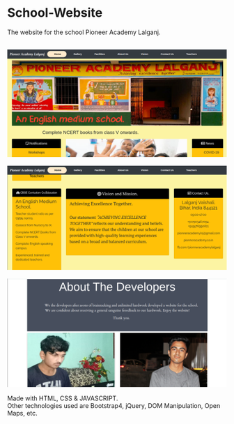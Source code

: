 # School-Website

The website for the school Pioneer Academy Lalganj.<br><br>

<img src = "https://github.com/ShyamPraveenSingh/School-Website/blob/master/ss.png"><br><br>
<img src = "https://github.com/ShyamPraveenSingh/School-Website/blob/master/ss2.png"><br><br>
<img src = "https://github.com/ShyamPraveenSingh/School-Website/blob/master/ss3.png"><br>


Made with HTML, CSS & JAVASCRIPT.<br>
Other technologies used are Bootstrap4, jQuery, DOM Manipulation, Open Maps, etc.
